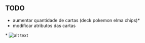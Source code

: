 ## TODO

* aumentar quantidade de cartas (deck pokemon elma chips)*
* modificar atributos das cartas


\*
![alt text](https://http2.mlstatic.com/D_NQ_NP_985746-MLB42977476939_082020-O.jpg)
